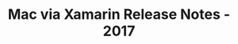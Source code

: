 ﻿---
title: Mac via Xamarin Release Notes - 2017
second_title: Aspose.Words for .NET
articleTitle: Mac via Xamarin Release Notes - 2017
linktitle: Mac via Xamarin Release Notes - 2017
description: "Mac via Xamarin Release Notes - 2017 – learn about the latest updates and fixes."
type: docs
weight: 10
url: /net/mac-via-xamarin-release-notes-2017/
---

